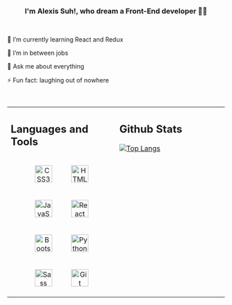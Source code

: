 



### <div align="center">I'm Alexis Suh!, who dream a Front-End developer 👨‍💻</div>  
 
<br/>  


🌱 I’m currently learning React and Redux  
  

🔭 I’m in between jobs  


💬 Ask me about everything


⚡ Fun fact: laughing out of nowhere
  

<br/>  



<table align = "center" border = "0" width ="80%"><tr><td valign="top" width="50%">
 
## Languages and Tools  
<div align="center">  

<img style="margin: 20px" src="https://profilinator.rishav.dev/skills-assets/css3-original-wordmark.svg" alt="CSS3" height="40" />  
<img style="margin: 20px" src="https://profilinator.rishav.dev/skills-assets/html5-original-wordmark.svg" alt="HTML5" height="40" />  
<img style="margin: 20px" src="https://profilinator.rishav.dev/skills-assets/javascript-original.svg" alt="JavaScript" height="40" /> 
 <img style="margin: 20px" src="https://profilinator.rishav.dev/skills-assets/react-original-wordmark.svg" alt="React" height="40" />
 <br/>
<img style="margin: 20px" src="https://profilinator.rishav.dev/skills-assets/bootstrap-plain.svg" alt="Bootstrap" height="40" />  
<img style="margin: 20px" src="https://profilinator.rishav.dev/skills-assets/python-original.svg" alt="Python" height="40" />  
<img style="margin: 20px" src="https://profilinator.rishav.dev/skills-assets/sass-original.svg" alt="Sass" height="40" />  
<img style="margin: 20px" src="https://profilinator.rishav.dev/skills-assets/git-scm-icon.svg" alt="Git" height="40" />  
</div>  

</td><td valign="top" width="50%">
 
## Github Stats 
 
[![Top Langs](https://github-readme-stats.vercel.app/api/top-langs/?username=alexis1226)](https://github.com/alexis1226/github-readme-stats)


</td></tr></table>  

<br/>  

  

<br/>  


<br />

